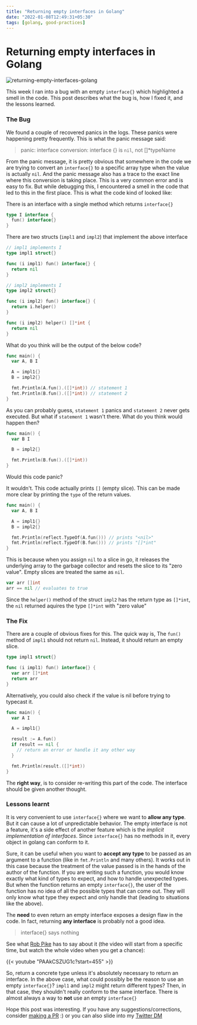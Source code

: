 ```yaml
---
title: "Returning empty interfaces in Golang"
date: "2022-01-08T12:49:31+05:30"
tags: [golang, good-practices]
---
```


# Returning empty interfaces in Golang

![returning-empty-interfaces-golang](https://i.imgur.com/qX0N1Bg.png)

This week I ran into a bug with an empty `interface{}` which highlighted a smell in the code. This post describes what the bug is, how I fixed it, and the lessons learned.

### The Bug

We found a couple of recovered panics in the logs. These panics were happening pretty frequently. This is what the panic message said:

> panic: interface conversion: interface {} is `nil`, not []\*typeName

From the panic message, it is pretty obvious that somewhere in the code we are trying to convert an `interface{}` to a specific array type when the value is actually `nil`. And the panic message also has a trace to the exact line where this conversion is taking place. This is a very common error and is easy to fix. But while debugging this, I encountered a smell in the code that led to this in the first place. This is what the code kind of looked like:

There is an interface with a single method which returns `interface{}`
```go
type I interface {
  fun() interface{}
}
```

There are two structs (`impl1` and `impl2`) that implement the above interface

```go
// impl1 implements I
type impl1 struct{}

func (i impl1) fun() interface{} {
  return nil
}
```

```go
// impl2 implements I
type impl2 struct{}

func (i impl2) fun() interface{} {
  return i.helper()
}

func (i impl2) helper() []*int {
  return nil
}
```

What do you think will be the output of the below code?

```go
func main() {
  var A, B I

  A = impl1{}
  B = impl2{}

  fmt.Println(A.fun().([]*int)) // statement 1
  fmt.Println(B.fun().([]*int)) // statement 2
}
```

As you can probably guess, `statement 1` panics and `statement 2` never gets executed. But what if `statement 1` wasn't there. What do you think would happen then?

```go
func main() {
  var B I

  B = impl2{}

  fmt.Println(B.fun().([]*int))
}
```

Would this code panic?

It wouldn't. This code actually prints `[]` (empty slice). This can be made more clear by printing the `type` of the return values.

```go
func main() {
  var A, B I

  A = impl1{}
  B = impl2{}

  fmt.Println(reflect.TypeOf(A.fun())) // prints "<nil>"
  fmt.Println(reflect.TypeOf(B.fun())) // prints "[]*int"
}
```

This is because when you assign `nil` to a slice in go, it releases the underlying array to the garbage collector and resets the slice to its "zero value". Empty slices are treated the same as `nil`.

```go
var arr []int
arr == nil // evaluates to true
```

Since the `helper()` method of the struct `impl2` has the return type as `[]*int`, the `nil` returned aquires the type `[]*int` with "zero value"

### The Fix

There are a couple of obvious fixes for this. The quick way is, The `fun()` method of `impl1` should not return `nil`. Instead, it should return an empty slice.

```go
type impl1 struct{}

func (i impl1) fun() interface{} {
  var arr []*int
  return arr
}
```

Alternatively, you could also check if the value is nil before trying to typecast it. 

```go
func main() {
  var A I

  A = impl1{}

  result := A.fun()
  if result == nil {
    // return an error or handle it any other way
  }

  fmt.Println(result.([]*int))
}
```

The **right way**, is to consider re-writing this part of the code. The interface should be given another thought.

### Lessons learnt

It is very convenient to use `interface{}` where we want to **allow any type**. But it can cause a lot of unpredictable behavior. The empty interface is not a feature, it's a side effect of another feature which is the *implicit implementation of interfaces*. Since `interface{}` has no methods in it, every object in golang can conform to it.

Sure, it can be useful when you want to **accept any type** to be passed as an argument to a function (like in `fmt.Println` and many others). It works out in this case because the treatment of the value passed is in the hands of the author of the function. If you are writing such a function, you would know exactly what kind of types to expect, and how to handle unexpected types. But when the function returns an empty `interface{}`, the user of the function has no idea of all the possible types that can come out. They will only know what type they expect and only handle that (leading to situations like the above). 

The **need** to even return an empty interface exposes a design flaw in the code. In fact, returning **any interface** is probably not a good idea. 

> interface{} says nothing

See what [Rob Pike](https://en.wikipedia.org/wiki/Rob_Pike) has to say about it (the video will start from a specific time, but watch the whole video when you get a chance):

{{< youtube "PAAkCSZUG1c?start=455" >}}
<br>

So, return a concrete type unless it's absolutely necessary to return an interface. In the above case, what could possibly be the reason to use an empty `interface{}`? `impl1` and `impl2` might return different types? Then, in that case, they shouldn't really conform to the same interface. There is almost always a way to **not** use an empty `interface{}`

Hope this post was interesting. If you have any suggestions/corrections, consider [making a PR](https://github.com/arjunmahishi/arjunmahishi.github.io/edit/master/content/posts/returning-interface-golang.md) :) or you can also slide into my [Twitter DM](https://twitter.com/messages/131552332-131552332?text=hi)

